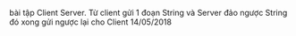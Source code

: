 bài tập Client Server. Từ client gửi 1 đoạn String và Server đảo ngược String đó xong gửi ngược lại cho Client
14/05/2018
